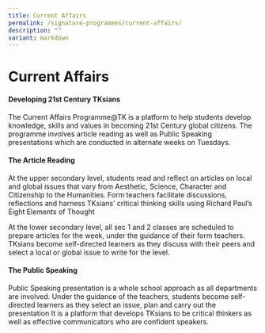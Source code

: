 ```yaml
---
title: Current Affairs
permalink: /signature-programmes/current-affairs/
description: ""
variant: markdown
---
```

# Current Affairs
#### Developing 21st Century TKsians

The Current Affairs Programme@TK is a platform to help students develop knowledge, skills and values in becoming 21st Century global citizens. The programme involves article reading as well as Public Speaking presentations which are conducted in alternate weeks on Tuesdays.

#### The Article Reading

At the upper secondary level, students read and reflect on articles on local and global issues that vary from Aesthetic, Science, Character and Citizenship to the Humanities. Form teachers facilitate discussions, reflections and harness TKsians’ critical thinking skills using Richard Paul’s Eight Elements of Thought

At the lower secondary level, all sec 1 and 2 classes are scheduled to prepare articles for the week, under the guidance of their form teachers. TKsians become self-directed learners as they discuss with their peers and select a local or global issue to write for the level.

#### The Public Speaking

Public Speaking presentation is a whole school approach as all departments are involved. Under the guidance of the teachers, students become self-directed learners as they select an issue, plan and carry out the presentation It is a platform that develops TKsians to be critical thinkers as well as effective communicators who are confident speakers.